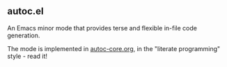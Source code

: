 ## autoc.el

An Emacs minor mode that provides terse and flexible in-file code generation.

The mode is implemented
in
[autoc-core.org](https://github.com/rmhsilva/autoc.el/blob/master/autoc-core.org),
in the "literate programming" style - read it!
